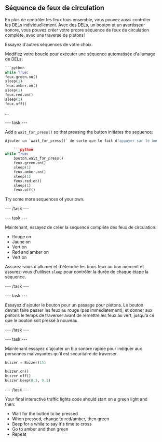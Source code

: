 ## Séquence de feux de circulation

En plus de contrôler les feux tous ensemble, vous pouvez aussi contrôler les DELs individuellement. Avec des DELs, un bouton et un avertisseur sonore, vous pouvez créer votre propre séquence de feux de circulation complète, avec une traverse de piétons!

Essayez d'autres séquences de votre choix.

Modifiez votre boucle pour exécuter une séquence automatisée d'allumage de DELs:

```python
```python
while True:
feux.green.on()
sleep(1)
feux.amber.on()
sleep(1)
feux.red.on()
sleep(1)
feux.off()
```

...

\--- task \---

Add a `wait_for_press()` so that pressing the button initiates the sequence:

```python
Ajouter un `wait_for_press()` de sorte que le fait d'appuyer sur le bouton initie la séquence:

    ```python
while True:
    bouton.wait_for_press()
    feux.green.on()
    sleep(1)
    feux.amber.on()
    sleep(1)
    feux.red.on()
    sleep(1)
    feux.off()
```

Try some more sequences of your own.

\--- /task \---

\--- task \---

Maintenant, essayez de créer la séquence complète des feux de circulation:

- Rouge on
- Jaune on
- Vert on
- Red and amber on
- Vert on

Assurez-vous d'allumer et d'éteindre les bons feux au bon moment et assurez-vous d'utiliser `sleep` pour contrôler la durée de chaque étape la séquence.

\--- /task \---

\--- task \---

Essayez d'ajouter le bouton pour un passage pour piétons. Le bouton devrait faire passer les feux au rouge (pas immédiatement), et donner aux piétons le temps de traverser avant de remettre les feux au vert, jusqu'à ce que le bouton soit pressé à nouveau.

\--- /task \---

\--- task \---

Maintenant essayez d'ajouter un bip sonore rapide pour indiquer aux personnes malvoyantes qu'il est sécuritaire de traverser.

```python
buzzer = Buzzer(15)

buzzer.on()
buzzer.off()
buzzer.beep(0.1, 0.1)
```

\--- /task \---

Your final interactive traffic lights code should start on a green light and then:

- Wait for the button to be pressed
- When pressed, change to red/amber, then green
- Beep for a while to say it's time to cross
- Go to amber and then green
- Repeat
